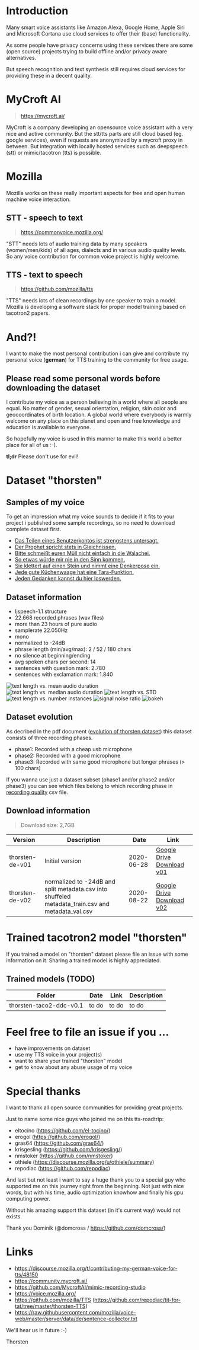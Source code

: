 # Introduction
Many smart voice assistants like Amazon Alexa, Google Home, Apple Siri and Microsoft Cortana use cloud services to offer their (base) functionality.

As some people have privacy concerns using these services there are some (open source) projects trying to build offline and/or privacy aware alternatives.

But speech recognition and text synthesis still requires cloud services for providing these in a decent quality.

# MyCroft AI
> https://mycroft.ai/

MyCroft is a company developing an opensource voice assistant with a very nice and active community. But the stt/tts parts are still cloud based (eg. google services), even if requests are anonymized by a mycroft proxy in between. But integration with locally hosted services such as deepspeech (stt) or mimic/tacotron (tts) is possible.

# Mozilla
Mozilla works on these really important aspects for free and open human machine voice interaction.

## STT - speech to text
> https://commonvoice.mozilla.org/

"STT" needs lots of audio training data by many speakers (women/men/kids) of all ages, dialects and in various audio quality levels. So any voice contribution for common voice project is highly welcome.

## TTS - text to speech
> https://github.com/mozilla/tts

"TTS" needs lots of clean recordings by one speaker to train a model. Mozilla is developing a software stack for proper model training based on tacotron2 papers.

# And?!
I want to make the most personal contribution i can give and contribute my personal voice (**german**) for TTS training to the community for free usage.

## Please read some personal words before downloading the dataset
I contribute my voice as a person believing in a world where all people are equal. No matter of gender, sexual orientation, religion, skin color and geocoordinates of birth location. A global world where everybody is warmly welcome on any place on this planet and open and free knowledge and education is available to everyone.

So hopefully my voice is used in this manner to make this world a better place for all of us :-).

**tl;dr** Please don't use for evil!

# Dataset "thorsten"
## Samples of my voice
To get an impression what my voice sounds to decide if it fits to your project i published some sample recordings, so no need to download complete dataset first.

* [Das Teilen eines Benutzerkontos ist strengstens untersagt.](./samples/original_recording/recorded_sample_01.wav )
* [Der Prophet spricht stets in Gleichnissen.](./samples/original_recording/recorded_sample_02.wav )
* [Bitte schmeißt euren Müll nicht einfach in die Walachei.](./samples/original_recording/recorded_sample_03.wav )
* [So etwas würde mir nie in den Sinn kommen.](./samples/original_recording/recorded_sample_04.wav )
* [Sie klettert auf einen Stein und nimmt eine Denkerpose ein.](./samples/original_recording/recorded_sample_05.wav )
* [Jede gute Küchenwaage hat eine Tara-Funktion.](./samples/original_recording/recorded_sample_06.wav )
* [Jeden Gedanken kannst du hier loswerden.](./samples/original_recording/recorded_sample_07.wav )


## Dataset information

* ljspeech-1.1 structure
* 22.668 recorded phrases (wav files)
* more than 23 hours of pure audio
* samplerate 22.050Hz
* mono
* normalized to -24dB
* phrase length (min/avg/max): 2 / 52 / 180 chars
* no silence at beginning/ending
* avg spoken chars per second: 14
* sentences with question mark: 2.780
* sentences with exclamation mark: 1.840


![text length vs. mean audio duration](./img/thorsten-de---datasetAnalysis1.png)
![text length vs. median audio duration](./img/thorsten-de---datasetAnalysis2.png)
![text length vs. STD](./img/thorsten-de---datasetAnalysis3.png)
![text length vs. number instances](./img/thorsten-de---datasetAnalysis4.png)
![signal noise ratio](./img/thorsten-de---datasetAnalysis5.png)
![bokeh](./img/thorsten-de---datasetAnalysis6.png)

## Dataset evolution
As decribed in the pdf document ([evolution of thorsten dataset](./EvolutionOfThorstenDataset.pdf)) this dataset consists of three recording phases.

* phase1: Recorded with a cheap usb microphone
* phase2: Recorded with a good microphone
* phase3: Recorded with same good microphone but longer phrases (> 100 chars)

If you wanna use just a dataset subset (phase1 and/or phase2 and/or phase3) you can see which files belong to which recording phase in [recording quality](./RecordingQuality.csv) csv file.


## Download information
> Download size: 2,7GB

Version | Description | Date | Link
------------ | ------------- | ------------- | -------------
thorsten-de-v01 | Initial version | 2020-06-28 | [Google Drive Download v01](https://drive.google.com/file/d/1yKJM1LAOQpRVojKunD9r8WN_p5KzBxjc/view?usp=sharing)
thorsten-de-v02 | normalized to -24dB and split metadata.csv into shuffeled metadata_train.csv and metadata_val.csv | 2020-08-22 | [Google Drive Download v02](https://drive.google.com/file/d/1mGWfG0s2V2TEg-AI2m85tze1m4pyeM7b/view?usp=sharing)


# Trained tacotron2 model "thorsten"
If you trained a model on "thorsten" dataset please file an issue with some information on it. Sharing a trained model is highly appreciated. 

## Trained models (TODO)

Folder | Date | Link | Description
------------ | ------------- | ------------- | -------------
thorsten-taco2-ddc-v0.1 | to do | to do | to do

# Feel free to file an issue if you ...
* have improvements on dataset
* use my TTS voice in your project(s)
* want to share your trained "thorsten" model
* get to know about any abuse usage of my voice

# Special thanks
I want to thank all open source communities for providing great projects.

Just to name some nice guys who joined me on this tts-roadtrip:

* eltocino (https://github.com/el-tocino/)
* erogol (https://github.com/erogol/)
* gras64 (https://github.com/gras64/)
* krisgesling (https://github.com/krisgesling/)
* nmstoker (https://github.com/nmstoker)
* othiele (https://discourse.mozilla.org/u/othiele/summary)
* repodiac (https://github.com/repodiac)

And last but not least i want to say a huge thank you to a special guy who supported me on this journey right from the beginning. Not just with nice words, but with his time, audio optimization knowhow and finally his gpu computing power. 

Without his amazing support this dataset (in it's current way) would not exists.

Thank you Dominik (@domcross / https://github.com/domcross/)

# Links
* https://discourse.mozilla.org/t/contributing-my-german-voice-for-tts/48150
* https://community.mycroft.ai/
* https://github.com/MycroftAI/mimic-recording-studio
* https://voice.mozilla.org/
* https://github.com/mozilla/TTS
(https://github.com/repodiac/tit-for-tat/tree/master/thorsten-TTS)
* https://raw.githubusercontent.com/mozilla/voice-web/master/server/data/de/sentence-collector.txt

We'll hear us in future :-)

Thorsten
